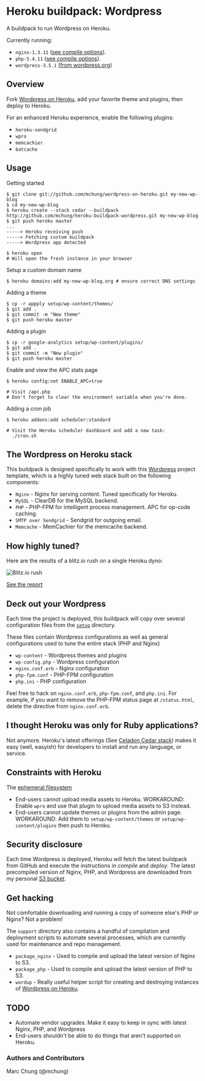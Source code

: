 # Heroku buildpack: Wordpress

A buildpack to run Wordpress on Heroku.

Currently running:

* `nginx-1.3.11` ([see compile options](https://github.com/mchung/heroku-buildpack-wordpress/blob/master/support/package_nginx)).
* `php-5.4.11` ([see compile options](https://github.com/mchung/heroku-buildpack-wordpress/blob/master/support/package_php)).
* `wordpress-3.5.1` ([from wordpress.org](http://wordpress.org/download/release-archive/))

## Overview

Fork [Wordpress on Heroku](http://github.com/mchung/wordpress-on-heroku), add your favorite theme and plugins, then deploy to Heroku.

For an enhanced Heroku experience, enable the following plugins:

* `heroku-sendgrid`
* `wpro`
* `memcachier`
* `batcache`

## Usage

Getting started
```
$ git clone git://github.com/mchung/wordpress-on-heroku.git my-new-wp-blog
$ cd my-new-wp-blog
$ heroku create --stack cedar --buildpack http://github.com/mchung/heroku-buildpack-wordpress.git my-new-wp-blog
$ git push heroku master
...
-----> Heroku receiving push
-----> Fetching custom buildpack
-----> Wordpress app detected

$ heroku open
# Will open the fresh instance in your browser
```

Setup a custom domain name
```
$ heroku domains:add my-new-wp-blog.org # ensure correct DNS settings
```

Adding a theme
```
$ cp -r appply setup/wp-content/themes/
$ git add .
$ git commit -m "New theme"
$ git push heroku master
```

Adding a plugin
```
$ cp -r google-analytics setup/wp-content/plugins/
$ git add .
$ git commit -m "New plugin"
$ git push heroku master
```

Enable and view the APC stats page
```
$ heroku config:set ENABLE_APC=true

# Visit /apc.php
# Don't forget to clear the environment variable when you're done.
```

Adding a cron job
```
$ heroku addons:add scheduler:standard

# Visit the Heroku scheduler dashboard and add a new task:
  ./cron.sh
```

## The Wordpress on Heroku stack

This buildpack is designed specifically to work with this [Wordpress](http://github.com/mchung/wordpress-on-heroku) project template, which is a highly tuned web stack built on the following components:

* `Nginx` - Nginx for serving content. Tuned specifically for Heroku.
* `MySQL` - ClearDB for the MySQL backend.
* `PHP` - PHP-FPM for intelligent process management. APC for op-code caching.
* `SMTP over Sendgrid` - Sendgrid for outgoing email.
* `Memcache` - MemCachier for the memcache backend.

## How highly tuned?

Here are the results of a blitz.io rush on a single Heroku dyno:

![Blitz.io rush](https://s3.amazonaws.com/heroku-buildpack-wordpress/woh-blitz-details.png)

[See the report](https://www.blitz.io/report/541eb908b4ef3eec8d9c2ce2293a85ca)

## Deck out your Wordpress

Each time the project is deployed, this buildpack will copy over several configuration files from the [`setup`](https://github.com/mchung/wordpress-on-heroku/tree/master/setup) directory.

These files contain Wordpress configurations as well as general configurations used to tune the entire stack (PHP and Nginx)

* `wp-content` - Wordpress themes and plugins
* `wp-config.php` - Wordpress configuration
* `nginx.conf.erb` - Nginx configuration
* `php-fpm.conf` - PHP-FPM configuration
* `php.ini` - PHP configuration

Feel free to hack on `nginx.conf.erb`, `php-fpm.conf`, and `php.ini`.  For example, if you want to remove the PHP-FPM status page at `/status.html`, delete the directive from `nginx.conf.erb`.

## I thought Heroku was only for Ruby applications?

Not anymore. Heroku's latest offerings (See [Celadon Cedar stack](http://devcenter.heroku.com/articles/cedar)) makes it easy (well, easyish) for developers to install and run any language, or service.

## Constraints with Heroku

The [ephemeral filesystem](http://devcenter.heroku.com/articles/dyno-isolation)

* End-users cannot upload media assets to Heroku. WORKAROUND: Enable `wpro` and use that plugin to upload media assets to S3 instead.
* End-users cannot update themes or plugins from the admin page. WORKAROUND: Add them to `setup/wp-content/themes` or `setup/wp-content/plugins` then push to Heroku.

## Security disclosure

Each time Wordpress is deployed, Heroku will fetch the latest buildpack from GitHub and execute the instructions in *compile* and *deploy*.  The latest precompiled version of Nginx, PHP, and Wordpress are downloaded from my personal [S3 bucket](http://heroku-buildpack-wordpress.s3.amazonaws.com).

## Get hacking

Not comfortable downloading and running a copy of someone else's PHP or Nginx? Not a problem!

The `support` directory also contains a handful of compilation and deployment scripts to automate several processes, which are currently used for maintenance and repo management.

* `package_nginx` - Used to compile and upload the latest version of Nginx to S3.
* `package_php` - Used to compile and upload the latest version of PHP to S3.
* `wordup` - Really useful helper script for creating and destroying instances of [Wordpress on Heroku](https://github.com/mchung/wordpress-on-heroku).

## TODO

* Automate vendor upgrades. Make it easy to keep in sync with latest Nginx, PHP, and Wordpress
* End-users shouldn't be able to do things that aren't supported on Heroku.

### Authors and Contributors
Marc Chung (@mchung)
